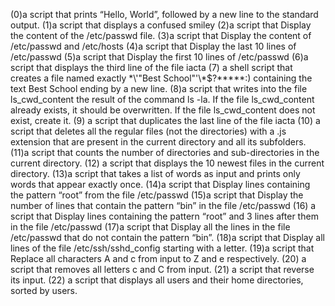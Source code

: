 (0)a script that prints “Hello, World”, followed by a new line to the standard output.
(1)a script that displays a confused smiley
(2)a script that Display the content of the /etc/passwd file.
(3)a script that Display the content of /etc/passwd and /etc/hosts
(4)a script that Display the last 10 lines of /etc/passwd
(5)a script that Display the first 10 lines of /etc/passwd
(6)a script that displays the third line of the file iacta
(7) a shell script that creates a file named exactly \*\\'"Best School"\'\\*$\?\*\*\*\*\*:) containing the text Best School ending by a new line.
(8)a script that writes into the file ls_cwd_content the result of the command ls -la. If the file ls_cwd_content already exists, it should be overwritten. If the file ls_cwd_content does not exist, create it.
(9) a script that duplicates the last line of the file iacta
(10) a script that deletes all the regular files (not the directories) with a .js extension that are present in the current directory and all its subfolders.
(11)a script that counts the number of directories and sub-directories in the current directory.
(12) a script that displays the 10 newest files in the current directory.
(13)a script that takes a list of words as input and prints only words that appear exactly once.
(14)a script that Display lines containing the pattern “root” from the file /etc/passwd
(15)a script that Display the number of lines that contain the pattern “bin” in the file /etc/passwd
(16) a script that Display lines containing the pattern “root” and 3 lines after them in the file /etc/passwd
(17)a script that Display all the lines in the file /etc/passwd that do not contain the pattern “bin”.
(18)a script that Display all lines of the file /etc/ssh/sshd_config starting with a letter.
(19)a script that Replace all characters A and c from input to Z and e respectively.
(20)  a script that removes all letters c and C from input.
(21) a script that reverse its input.
(22) a script that displays all users and their home directories, sorted by users. 
